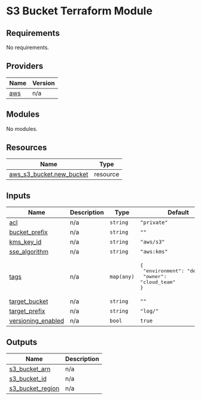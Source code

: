 # S3 Bucket Terraform Module

<!-- BEGINNING OF PRE-COMMIT-TERRAFORM DOCS HOOK -->
## Requirements

No requirements.

## Providers

| Name | Version |
|------|---------|
| <a name="provider_aws"></a> [aws](#provider\_aws) | n/a |

## Modules

No modules.

## Resources

| Name | Type |
|------|------|
| [aws_s3_bucket.new_bucket](https://registry.terraform.io/providers/hashicorp/aws/latest/docs/resources/s3_bucket) | resource |

## Inputs

| Name | Description | Type | Default | Required |
|------|-------------|------|---------|:--------:|
| <a name="input_acl"></a> [acl](#input\_acl) | n/a | `string` | `"private"` | no |
| <a name="input_bucket_prefix"></a> [bucket\_prefix](#input\_bucket\_prefix) | n/a | `string` | `""` | no |
| <a name="input_kms_key_id"></a> [kms\_key\_id](#input\_kms\_key\_id) | n/a | `string` | `"aws/s3"` | no |
| <a name="input_sse_algorithm"></a> [sse\_algorithm](#input\_sse\_algorithm) | n/a | `string` | `"aws:kms"` | no |
| <a name="input_tags"></a> [tags](#input\_tags) | n/a | `map(any)` | <pre>{<br>  "environment": "devtest",<br>  "owner": "cloud_team"<br>}</pre> | no |
| <a name="input_target_bucket"></a> [target\_bucket](#input\_target\_bucket) | n/a | `string` | `""` | no |
| <a name="input_target_prefix"></a> [target\_prefix](#input\_target\_prefix) | n/a | `string` | `"log/"` | no |
| <a name="input_versioning_enabled"></a> [versioning\_enabled](#input\_versioning\_enabled) | n/a | `bool` | `true` | no |

## Outputs

| Name | Description |
|------|-------------|
| <a name="output_s3_bucket_arn"></a> [s3\_bucket\_arn](#output\_s3\_bucket\_arn) | n/a |
| <a name="output_s3_bucket_id"></a> [s3\_bucket\_id](#output\_s3\_bucket\_id) | n/a |
| <a name="output_s3_bucket_region"></a> [s3\_bucket\_region](#output\_s3\_bucket\_region) | n/a |
<!-- END OF PRE-COMMIT-TERRAFORM DOCS HOOK -->
